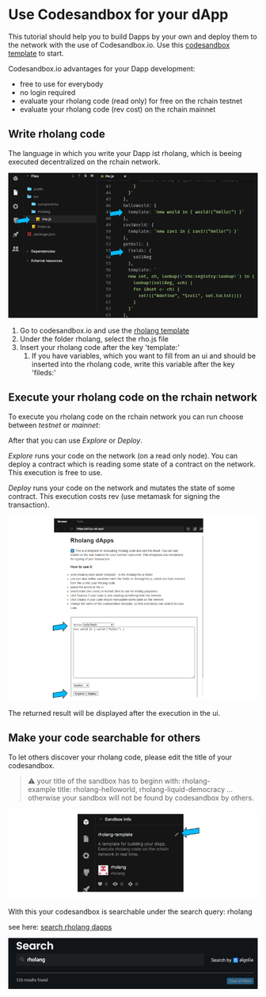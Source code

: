 # Use Codesandbox for your dApp

This tutorial should help you to build Dapps by your own and deploy them to the network with the use of Codesandbox.io. Use this [codesandbox template](https://codesandbox.io/s/rholang-template-jd55p?file=/src/rholang/rho.js) to start.

Codesandbox.io advantages for your Dapp development:

- free to use for everybody
- no login required
- evaluate your rholang code (read only) for free on the rchain testnet
- evaluate your rholang code (rev cost) on the rchain mainnet

## Write rholang code

The language in which you write your Dapp ist rholang, which is beeing executed decentralized on the rchain network.

![rholang-code](./images/rho-file.png)

1. Go to codesandbox.io and use the [rholang template](https://codesandbox.io/s/rholang-template-jd55p?file=/src/rholang/rho.js)
1. Under the folder rholang, select the rho.js file
1. Insert your rholang code after the key 'template:'
   1. If you have variables, which you want to fill from an ui and should be inserted into the rholang code, write this variable after the key 'fileds:'

## Execute your rholang code on the rchain network

To execute you rholang code on the rchain network you can run choose between _testnet_ or _mainnet_:

After that you can use _Explore_ or _Deploy_.

_Explore_ runs your code on the network (on a read only node). You can deploy a contract which is reading some state of a contract on the network. This execution is free to use.

_Deploy_ runs your code on the network and mutates the state of some contract. This execution costs rev (use metamask for signing the transaction).

![view](./images/rho-view.png)

The returned result will be displayed after the execution in the ui.

## Make your code searchable for others

To let others discover your rholang code, please edit the title of your codesandbox.

> ⚠️ your title of the sandbox has to beginn with: rholang-  
> example title: rholang-helloworld, rholang-liquid-democracy ...  
> otherwise your sandbox will not be found by codesandbox by others.

![title](./images/rho-title.png)

With this your codesandbox is searchable under the search query: rholang

see here: [search rholang dapps](https://codesandbox.io/search?refinementList%5Btags%5D=&refinementList%5Bnpm_dependencies.dependency%5D=&page=1&configure%5BhitsPerPage%5D=12&query=rholang%20)

![search](./images/rho-search.png)
